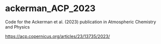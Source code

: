 # ackerman_ACP_2023
Code for the Ackerman et al. (2023) publication in Atmospheric Chemistry and Physics 

https://acp.copernicus.org/articles/23/13735/2023/

